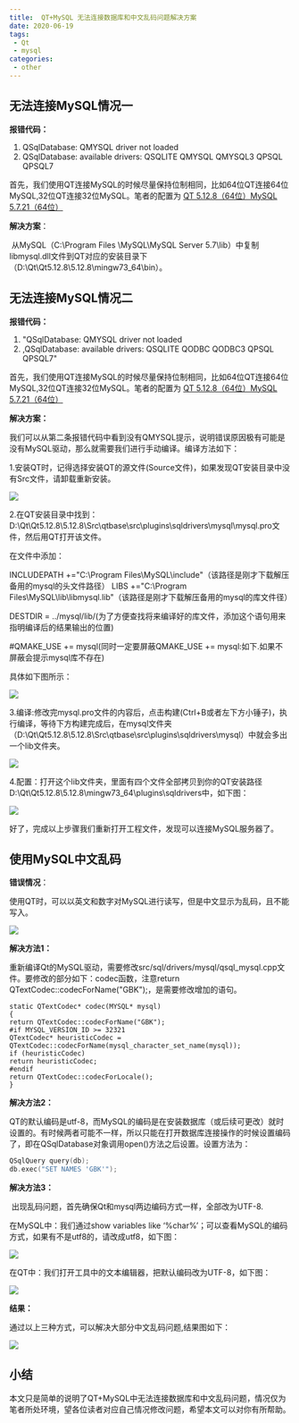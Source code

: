 ```yaml
---
title: 	QT+MySQL 无法连接数据库和中文乱码问题解决方案
date: 2020-06-19
tags:
 - Qt
 - mysql
categories:
 - other
---
```


## 无法连接MySQL情况一

**报错代码：**

1. QSqlDatabase: QMYSQL driver not loaded 
2. QSqlDatabase: available drivers: QSQLITE QMYSQL QMYSQL3 QPSQL QPSQL7 

​        首先，我们使用QT连接MySQL的时候尽量保持位制相同，比如64位QT连接64位MySQL,32位QT连接32位MySQL。笔者的配置为 [QT 5.12.8（64位）](http://download.qt.io/archive/qt/)[MySQL 5.7.21（64位）](https://dev.mysql.com/downloads/mysql/)

**解决方案**：

​       从MySQL（C:\Program Files \MySQL\MySQL Server 5.7\lib）中复制libmysql.dll文件到QT对应的安装目录下（D:\Qt\Qt5.12.8\5.12.8\mingw73_64\bin）。

## 无法连接MySQL情况二

**报错代码：**

1. "QSqlDatabase: QMYSQL driver not loaded
2. ,QSqlDatabase: available drivers: QSQLITE QODBC QODBC3 QPSQL QPSQL7"

​        首先，我们使用QT连接MySQL的时候尽量保持位制相同，比如64位QT连接64位MySQL,32位QT连接32位MySQL。笔者的配置为 [QT 5.12.8（64位）](http://download.qt.io/archive/qt/)[MySQL 5.7.21（64位）](https://dev.mysql.com/downloads/mysql/)

**解决方案：**

​       我们可以从第二条报错代码中看到没有QMYSQL提示，说明错误原因极有可能是没有MySQL驱动，那么就需要我们进行手动编译。编译方法如下：

1.安装QT时，记得选择安装QT的源文件(Source文件)，如果发现QT安装目录中没有Src文件，请卸载重新安装。

![](asset/1.png)

2.在QT安装目录中找到：D:\Qt\Qt5.12.8\5.12.8\Src\qtbase\src\plugins\sqldrivers\mysql\mysql.pro文件，然后用QT打开该文件。

在文件中添加：

INCLUDEPATH +="C:\Program Files\MySQL\include"（该路径是刚才下载解压备用的mysql的头文件路径）
LIBS +="C:\Program Files\MySQL\lib\libmysql.lib"（该路径是刚才下载解压备用的mysql的库文件径）

DESTDIR = ../mysql/lib/(为了方便查找将来编译好的库文件，添加这个语句用来指明编译后的结果输出的位置)

\#QMAKE_USE += mysql(同时一定要屏蔽QMAKE_USE += mysql:如下.如果不屏蔽会提示mysql库不存在)

具体如下图所示：

![](asset/2.png)

3.编译:修改完mysql.pro文件的内容后，点击构建(Ctrl+B或者左下方小锤子)，执行编译，等待下方构建完成后，在mysql文件夹（D:\Qt\Qt5.12.8\5.12.8\Src\qtbase\src\plugins\sqldrivers\mysql）中就会多出一个lib文件夹。

![](asset/3.png)

4.配置：打开这个lib文件夹，里面有四个文件全部拷贝到你的QT安装路径D:\Qt\Qt5.12.8\5.12.8\mingw73_64\plugins\sqldrivers中，如下图：

![](asset/4.png)

好了，完成以上步骤我们重新打开工程文件，发现可以连接MySQL服务器了。



## 使用MySQL中文乱码

**错误情况**：

​     使用QT时，可以以英文和数字对MySQL进行读写，但是中文显示为乱码，且不能写入。

![](asset/5.png)

**解决方法1：**

重新编译Qt的MySQL驱动，需要修改src/sql/drivers/mysql/qsql_mysql.cpp文件。要修改的部分如下：codec函数，注意return QTextCodec::codecForName("GBK");，是需要修改增加的语句。

```
static QTextCodec* codec(MYSQL* mysql)
{
return QTextCodec::codecForName("GBK");
#if MYSQL_VERSION_ID >= 32321
QTextCodec* heuristicCodec = QTextCodec::codecForName(mysql_character_set_name(mysql));
if (heuristicCodec)
return heuristicCodec;
#endif
return QTextCodec::codecForLocale();
}
```

**解决方法2：**

​       QT的默认编码是utf-8，而MySQL的编码是在安装数据库（或后续可更改）就时设置的。有时候两者可能不一样，所以只能在打开数据库连接操作的时候设置编码了，即在QSqlDatabase对象调用open()方法之后设置。设置方法为：

```c++
QSqlQuery query(db);
db.exec("SET NAMES 'GBK'");
```

**解决方法3：**

​      出现乱码问题，首先确保Qt和mysql两边编码方式一样，全部改为UTF-8. 

在MySQL中：我们通过show variables like ‘%char%’；可以查看MySQL的编码方式，如果有不是utf8的，请改成utf8，如下图：

![](asset/6.png)

在QT中：我们打开工具中的文本编辑器，把默认编码改为UTF-8，如下图：

![](asset/7.png)

**结果：**

通过以上三种方式，可以解决大部分中文乱码问题,结果图如下：

![](asset/8.png)




## 小结

本文只是简单的说明了QT+MySQL中无法连接数据库和中文乱码问题，情况仅为笔者所处环境，望各位读者对应自己情况修改问题，希望本文可以对你有所帮助。


